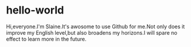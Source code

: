 # hello-world

Hi,everyone.I'm Slaine.It's awosome to use Github for me.Not only does it improve my English level,but also broadens my horizons.I will spare no effect to learn more in the future.

